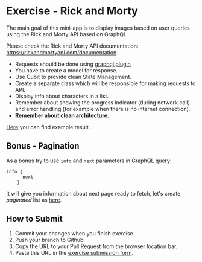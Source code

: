 # Exercise - Rick and Morty

The main goal of this mini-app is to display images based on user queries using the Rick and Morty API based on GraphQl.

Please check the Rick and Morty API documentation: https://rickandmortyapi.com/documentation.

- Requests should be done using [graphql plugin](https://pub.dev/packages/graphql)
- You have to create a model for response.
- Use Cubit to provide clean State Management.
- Create a separate class which will be responsible for making requests to API.
- Display info about characters in a list.
- Remember about showing the progress indicator (during network call) and error handling (for example when there is no internet connection).
- **Remember about clean architecture.**

[Here](https://i.imgur.com/xkrYNDA.mp4) you can find example result.

## Bonus - Pagination

As a bonus try to use `info` and `next` parameters in GraphQL query:
```
info {
      next
    }
```

It will give you information about next page ready to fetch, let's create *paginated* list as [here](https://i.imgur.com/zkkzPIf.mp4).


## How to Submit

1. Commit your changes when you finish exercise.
2. Push your branch to Github.
3. Copy the URL to your Pull Request from the browser location bar.
4. Paste this URL in the [exercise submission form](https://docs.google.com/forms/d/e/1FAIpQLSd3wK628-vQ0zW77Tn1kHUigmTaJuqC5XMaIglFigKl9_INYw/viewform).
